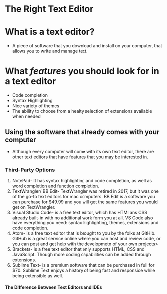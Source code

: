 # The Right Text Editor

# What is a text editor?
<ul>
  <li> A piece of software that you download and install on your computer, that allows you to write and manage text.
</ul>
<h1> What <em>features</em> you should look for in a text editor</h1>
<ul>
  <li> Code completion</li>
  <li> Syntax Highlighting</li>
  <li> Nice variety of themes</li>
  <li> The ability to choose from a healty selection of extensions available when needed</li>
</ul>
 <h2>Using the software that already comes with your computer</h2>
<ul>
  <li> Although every computer will come with its own text editor, there are other text editors that have features that you may be interested in.</li>
</ul>

<h3> Third-Party Options</h3>
<ol>
  <li> NotePad- It has syntax highlighting and code completion, as well as word completion and function completion.</li>
  <li> TextWrangler/ BB Edit- TextWrangler was retired in 2017, but it was one of the go-to text editors for mac computers. BB Edit is a software you can purchase for $49.99 and you will get the same features you would get on TextWrangler.</li>
  <li> Visual Studio Code- is a free text editor, which has HTMl ans CSS already built-in with no additional work form you at all. VS Code also have everything you need: syntax highlighting, themes, extensions and code completion.</li>
  <li> Atom- is a free text editor that is brought to you by the folks at GitHib. GitHub is a great service online where you can host and review code, or you can post and get help with the developmetn of your own projects></li>
  <li> Brackets- is a free text editor that only supports HTML, CSS and JavaScript. Though more coding capabilities can be added through extensions.</li>
  <li> Sublime Text- is a premium software that can be purchased in full for $70. Sublime Text enjoys a history of being fast and responsice while being extensible as well.</li>
</ol>
<h4> The Difference Between Text Editors and IDEs</h4>

